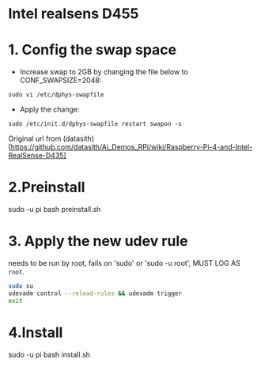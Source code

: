 # Intel realsens D455

# 1. Config the swap space

+ Increase swap to 2GB by changing the file below to CONF_SWAPSIZE=2048:

```
sudo vi /etc/dphys-swapfile
```

+ Apply the change:

```
sudo /etc/init.d/dphys-swapfile restart swapon -s
```

Original url from (datasith)[https://github.com/datasith/Ai_Demos_RPi/wiki/Raspberry-Pi-4-and-Intel-RealSense-D435]

# 2.Preinstall

sudo -u pi bash preinstall.sh

# 3. Apply the new udev rule
needs to be run by root, fails on 'sudo' or 'sudo -u root', MUST LOG AS `root`.
```bash
sudo su
udevadm control --reload-rules && udevadm trigger
exit
```
# 4.Install

sudo -u pi bash install.sh